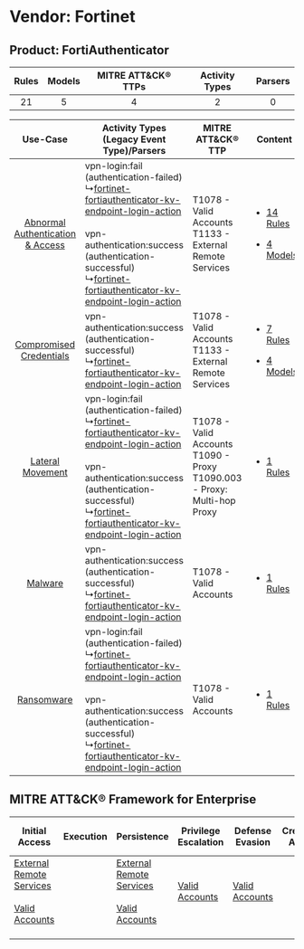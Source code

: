Vendor: Fortinet
================
Product: FortiAuthenticator
---------------------------
| Rules | Models | MITRE ATT&CK® TTPs | Activity Types | Parsers |
|:-----:|:------:|:------------------:|:--------------:|:-------:|
|  21   |   5    |         4          |       2        |    0    |

|    Use-Case    | Activity Types (Legacy Event Type)/Parsers    | MITRE ATT&CK® TTP    | Content    |
|:----:| ---- | ---- | ---- |
| [Abnormal Authentication & Access](../../../UseCases/uc_abnormal_authentication_&_access.md) |  vpn-login:fail (authentication-failed)<br> ↳[fortinet-fortiauthenticator-kv-endpoint-login-action](Ps/pC_fortinetfortiauthenticatorkvendpointloginaction.md)<br><br> vpn-authentication:success (authentication-successful)<br> ↳[fortinet-fortiauthenticator-kv-endpoint-login-action](Ps/pC_fortinetfortiauthenticatorkvendpointloginaction.md)<br> | T1078 - Valid Accounts<br>T1133 - External Remote Services<br>    | [<ul><li>14 Rules</li></ul><ul><li>4 Models</li></ul>](RM/r_m_fortinet_fortiauthenticator_Abnormal_Authentication_&_Access.md) |
|          [Compromised Credentials](../../../UseCases/uc_compromised_credentials.md)          |  vpn-authentication:success (authentication-successful)<br> ↳[fortinet-fortiauthenticator-kv-endpoint-login-action](Ps/pC_fortinetfortiauthenticatorkvendpointloginaction.md)<br>    | T1078 - Valid Accounts<br>T1133 - External Remote Services<br>    | [<ul><li>7 Rules</li></ul><ul><li>4 Models</li></ul>](RM/r_m_fortinet_fortiauthenticator_Compromised_Credentials.md)    |
|    [Lateral Movement](../../../UseCases/uc_lateral_movement.md)    |  vpn-login:fail (authentication-failed)<br> ↳[fortinet-fortiauthenticator-kv-endpoint-login-action](Ps/pC_fortinetfortiauthenticatorkvendpointloginaction.md)<br><br> vpn-authentication:success (authentication-successful)<br> ↳[fortinet-fortiauthenticator-kv-endpoint-login-action](Ps/pC_fortinetfortiauthenticatorkvendpointloginaction.md)<br> | T1078 - Valid Accounts<br>T1090 - Proxy<br>T1090.003 - Proxy: Multi-hop Proxy<br> | [<ul><li>1 Rules</li></ul>](RM/r_m_fortinet_fortiauthenticator_Lateral_Movement.md)    |
|    [Malware](../../../UseCases/uc_malware.md)    |  vpn-authentication:success (authentication-successful)<br> ↳[fortinet-fortiauthenticator-kv-endpoint-login-action](Ps/pC_fortinetfortiauthenticatorkvendpointloginaction.md)<br>    | T1078 - Valid Accounts<br>    | [<ul><li>1 Rules</li></ul>](RM/r_m_fortinet_fortiauthenticator_Malware.md)    |
|    [Ransomware](../../../UseCases/uc_ransomware.md)    |  vpn-login:fail (authentication-failed)<br> ↳[fortinet-fortiauthenticator-kv-endpoint-login-action](Ps/pC_fortinetfortiauthenticatorkvendpointloginaction.md)<br><br> vpn-authentication:success (authentication-successful)<br> ↳[fortinet-fortiauthenticator-kv-endpoint-login-action](Ps/pC_fortinetfortiauthenticatorkvendpointloginaction.md)<br> | T1078 - Valid Accounts<br>    | [<ul><li>1 Rules</li></ul>](RM/r_m_fortinet_fortiauthenticator_Ransomware.md)    |

MITRE ATT&CK® Framework for Enterprise
--------------------------------------
| Initial Access                                                                                                                                   | Execution | Persistence                                                                                                                                      | Privilege Escalation                                                | Defense Evasion                                                     | Credential Access | Discovery | Lateral Movement | Collection | Command and Control                                                                                                                       | Exfiltration | Impact |
| ------------------------------------------------------------------------------------------------------------------------------------------------ | --------- | ------------------------------------------------------------------------------------------------------------------------------------------------ | ------------------------------------------------------------------- | ------------------------------------------------------------------- | ----------------- | --------- | ---------------- | ---------- | ----------------------------------------------------------------------------------------------------------------------------------------- | ------------ | ------ |
| [External Remote Services](https://attack.mitre.org/techniques/T1133)<br><br>[Valid Accounts](https://attack.mitre.org/techniques/T1078)<br><br> |           | [External Remote Services](https://attack.mitre.org/techniques/T1133)<br><br>[Valid Accounts](https://attack.mitre.org/techniques/T1078)<br><br> | [Valid Accounts](https://attack.mitre.org/techniques/T1078)<br><br> | [Valid Accounts](https://attack.mitre.org/techniques/T1078)<br><br> |                   |           |                  |            | [Proxy: Multi-hop Proxy](https://attack.mitre.org/techniques/T1090/003)<br><br>[Proxy](https://attack.mitre.org/techniques/T1090)<br><br> |              |        |